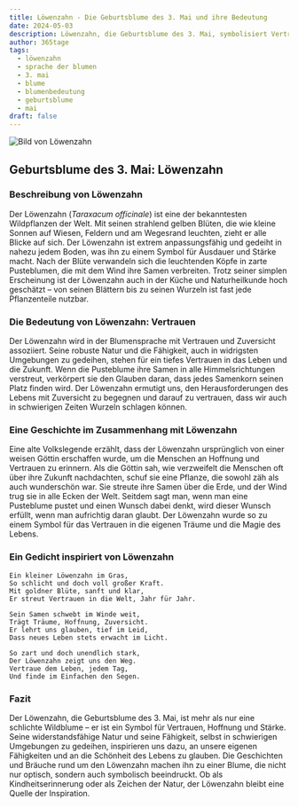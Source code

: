 ```yaml
---
title: Löwenzahn - Die Geburtsblume des 3. Mai und ihre Bedeutung
date: 2024-05-03
description: Löwenzahn, die Geburtsblume des 3. Mai, symbolisiert Vertrauen. Erfahre mehr über ihre Geschichte, Bedeutung und Symbolik in der Sprache der Blumen.
author: 365tage
tags:
  - löwenzahn
  - sprache der blumen
  - 3. mai
  - blume
  - blumenbedeutung
  - geburtsblume
  - mai
draft: false
---
```


![Bild von Löwenzahn](https://cdn.pixabay.com/photo/2023/05/22/14/49/dandelion-8010882_640.jpg#center)


## Geburtsblume des 3. Mai: Löwenzahn

### Beschreibung von Löwenzahn

Der Löwenzahn (_Taraxacum officinale_) ist eine der bekanntesten Wildpflanzen der Welt. Mit seinen strahlend gelben Blüten, die wie kleine Sonnen auf Wiesen, Feldern und am Wegesrand leuchten, zieht er alle Blicke auf sich. Der Löwenzahn ist extrem anpassungsfähig und gedeiht in nahezu jedem Boden, was ihn zu einem Symbol für Ausdauer und Stärke macht. Nach der Blüte verwandeln sich die leuchtenden Köpfe in zarte Pusteblumen, die mit dem Wind ihre Samen verbreiten. Trotz seiner simplen Erscheinung ist der Löwenzahn auch in der Küche und Naturheilkunde hoch geschätzt – von seinen Blättern bis zu seinen Wurzeln ist fast jede Pflanzenteile nutzbar.

### Die Bedeutung von Löwenzahn: Vertrauen

Der Löwenzahn wird in der Blumensprache mit Vertrauen und Zuversicht assoziiert. Seine robuste Natur und die Fähigkeit, auch in widrigsten Umgebungen zu gedeihen, stehen für ein tiefes Vertrauen in das Leben und die Zukunft. Wenn die Pusteblume ihre Samen in alle Himmelsrichtungen verstreut, verkörpert sie den Glauben daran, dass jedes Samenkorn seinen Platz finden wird. Der Löwenzahn ermutigt uns, den Herausforderungen des Lebens mit Zuversicht zu begegnen und darauf zu vertrauen, dass wir auch in schwierigen Zeiten Wurzeln schlagen können.

### Eine Geschichte im Zusammenhang mit Löwenzahn

Eine alte Volkslegende erzählt, dass der Löwenzahn ursprünglich von einer weisen Göttin erschaffen wurde, um die Menschen an Hoffnung und Vertrauen zu erinnern. Als die Göttin sah, wie verzweifelt die Menschen oft über ihre Zukunft nachdachten, schuf sie eine Pflanze, die sowohl zäh als auch wunderschön war. Sie streute ihre Samen über die Erde, und der Wind trug sie in alle Ecken der Welt. Seitdem sagt man, wenn man eine Pusteblume pustet und einen Wunsch dabei denkt, wird dieser Wunsch erfüllt, wenn man aufrichtig daran glaubt. Der Löwenzahn wurde so zu einem Symbol für das Vertrauen in die eigenen Träume und die Magie des Lebens.

### Ein Gedicht inspiriert von Löwenzahn

```
Ein kleiner Löwenzahn im Gras,  
So schlicht und doch voll großer Kraft.  
Mit goldner Blüte, sanft und klar,  
Er streut Vertrauen in die Welt, Jahr für Jahr.  

Sein Samen schwebt im Winde weit,  
Trägt Träume, Hoffnung, Zuversicht.  
Er lehrt uns glauben, tief im Leid,  
Dass neues Leben stets erwacht im Licht.  

So zart und doch unendlich stark,  
Der Löwenzahn zeigt uns den Weg.  
Vertraue dem Leben, jedem Tag,  
Und finde im Einfachen den Segen.  
```

### Fazit

Der Löwenzahn, die Geburtsblume des 3. Mai, ist mehr als nur eine schlichte Wildblume – er ist ein Symbol für Vertrauen, Hoffnung und Stärke. Seine widerstandsfähige Natur und seine Fähigkeit, selbst in schwierigen Umgebungen zu gedeihen, inspirieren uns dazu, an unsere eigenen Fähigkeiten und an die Schönheit des Lebens zu glauben. Die Geschichten und Bräuche rund um den Löwenzahn machen ihn zu einer Blume, die nicht nur optisch, sondern auch symbolisch beeindruckt. Ob als Kindheitserinnerung oder als Zeichen der Natur, der Löwenzahn bleibt eine Quelle der Inspiration.